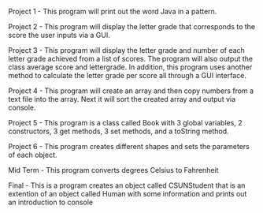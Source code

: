 Project 1 - This program will print out the word Java in a pattern.

Project 2 - This program will display the letter grade that corresponds to the score the user inputs via a GUI.

Project 3 - This program will display the letter grade and number of each letter grade achieved from a list of scores. The program will also output the class average score and lettergrade. In addition, this program uses another method to calculate the letter grade per score all through a GUI interface.

Project 4 - This program will create an array and then copy numbers from a text file into the array. Next it will sort the created array and output via console.

Project 5 - This program is a class called Book with 3 global variables, 2 constructors, 3 get methods, 3 set methods, and a toString method.

Project 6 - This program creates different shapes and sets the parameters of each object.

Mid Term - This program converts degrees Celsius to Fahrenheit

Final - This is a program creates an object called CSUNStudent that is an extention of an object called Human with some information and prints out an introduction to console
